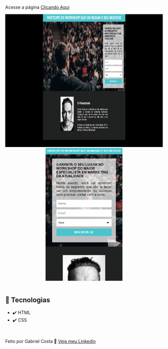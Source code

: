  Acesse a página [Clicando Aqui](https://gabrielcostarep.github.io/Pagina-de-Captura/)

 <div align="center" >
  <img src="./Readme-gif.gif" alt="demo-web" height="425">
  <img src="./Readme-cell-gif.gif" alt="demo-mobile" height="425">
</div>

<br>

## 🚀 Tecnologias

- ✔️ HTML
- ✔️ CSS

<br>

Feito por Gabriel Costa 👋 [Veja meu Linkedin](https://www.linkedin.com/in/gabrielcostadev/)
